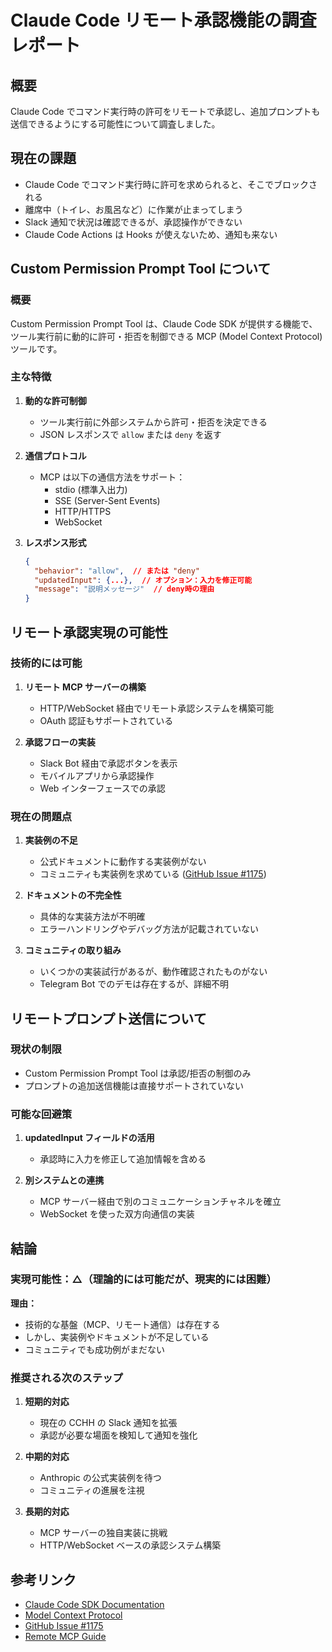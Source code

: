 # Claude Code リモート承認機能の調査レポート

## 概要

Claude Code でコマンド実行時の許可をリモートで承認し、追加プロンプトも送信できるようにする可能性について調査しました。

## 現在の課題

- Claude Code でコマンド実行時に許可を求められると、そこでブロックされる
- 離席中（トイレ、お風呂など）に作業が止まってしまう
- Slack 通知で状況は確認できるが、承認操作ができない
- Claude Code Actions は Hooks が使えないため、通知も来ない

## Custom Permission Prompt Tool について

### 概要

Custom Permission Prompt Tool は、Claude Code SDK が提供する機能で、ツール実行前に動的に許可・拒否を制御できる MCP (Model Context Protocol) ツールです。

### 主な特徴

1. **動的な許可制御**
   - ツール実行前に外部システムから許可・拒否を決定できる
   - JSON レスポンスで `allow` または `deny` を返す

2. **通信プロトコル**
   - MCP は以下の通信方法をサポート：
     - stdio (標準入出力)
     - SSE (Server-Sent Events)
     - HTTP/HTTPS
     - WebSocket

3. **レスポンス形式**
   ```json
   {
     "behavior": "allow",  // または "deny"
     "updatedInput": {...},  // オプション：入力を修正可能
     "message": "説明メッセージ"  // deny時の理由
   }
   ```

## リモート承認実現の可能性

### 技術的には可能

1. **リモート MCP サーバーの構築**
   - HTTP/WebSocket 経由でリモート承認システムを構築可能
   - OAuth 認証もサポートされている

2. **承認フローの実装**
   - Slack Bot 経由で承認ボタンを表示
   - モバイルアプリから承認操作
   - Web インターフェースでの承認

### 現在の問題点

1. **実装例の不足**
   - 公式ドキュメントに動作する実装例がない
   - コミュニティも実装例を求めている ([GitHub Issue #1175](https://github.com/anthropics/claude-code/issues/1175))

2. **ドキュメントの不完全性**
   - 具体的な実装方法が不明確
   - エラーハンドリングやデバッグ方法が記載されていない

3. **コミュニティの取り組み**
   - いくつかの実装試行があるが、動作確認されたものがない
   - Telegram Bot でのデモは存在するが、詳細不明

## リモートプロンプト送信について

### 現状の制限

- Custom Permission Prompt Tool は承認/拒否の制御のみ
- プロンプトの追加送信機能は直接サポートされていない

### 可能な回避策

1. **updatedInput フィールドの活用**
   - 承認時に入力を修正して追加情報を含める

2. **別システムとの連携**
   - MCP サーバー経由で別のコミュニケーションチャネルを確立
   - WebSocket を使った双方向通信の実装

## 結論

### 実現可能性：△（理論的には可能だが、現実的には困難）

**理由：**
- 技術的な基盤（MCP、リモート通信）は存在する
- しかし、実装例やドキュメントが不足している
- コミュニティでも成功例がまだない

### 推奨される次のステップ

1. **短期的対応**
   - 現在の CCHH の Slack 通知を拡張
   - 承認が必要な場面を検知して通知を強化

2. **中期的対応**
   - Anthropic の公式実装例を待つ
   - コミュニティの進展を注視

3. **長期的対応**
   - MCP サーバーの独自実装に挑戦
   - HTTP/WebSocket ベースの承認システム構築

## 参考リンク

- [Claude Code SDK Documentation](https://docs.anthropic.com/en/docs/claude-code/sdk)
- [Model Context Protocol](https://docs.anthropic.com/en/docs/claude-code/mcp)
- [GitHub Issue #1175](https://github.com/anthropics/claude-code/issues/1175)
- [Remote MCP Guide](https://support.anthropic.com/en/articles/11175166-getting-started-with-custom-connectors-using-remote-mcp)
